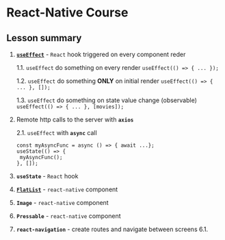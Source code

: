 # React-Native Course

## Lesson summary
1. [**`useEffect`**](https://reactjs.org/docs/hooks-overview.html) - `React` hook triggered on every component reder

   1.1. `useEffect` do something on every render
   ```useEffect(() => { ... });```
   
   1.2. `useEffect` do something **ONLY** on initial render
   ```useEffect(() => { ... }, []);```
   
   1.3. `useEffect` do something on state value change (observable)
   ```useEffect(() => { ... }, [movies]);```  
2. Remote http calls to the server with **`axios`**

   2.1. `useEffect` with **`async`** call
   ```
   const myAsyncFunc = async () => { await ...};
   useState(() => { 
    myAsyncFunc();
   }, []);
   ```
3. **`useState`** - `React` hook 
4. [**`FlatList`**](www.google.com) - `react-native` component 
4. **`Image`** - `react-native` component 
5. **`Pressable`** - `react-native` component
6. **`react-navigation`** - create routes and navigate between screens
  6.1. 
